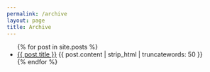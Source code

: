 ```yaml
---
permalink: /archive
layout: page
title: Archive
---
```

<ul>
  {% for post in site.posts %}
    <li>
      <a href="{{ post.url }}">{{ post.title }}</a>
      {{ post.content | strip_html | truncatewords: 50 }}
    </li>
  {% endfor %}
</ul>
